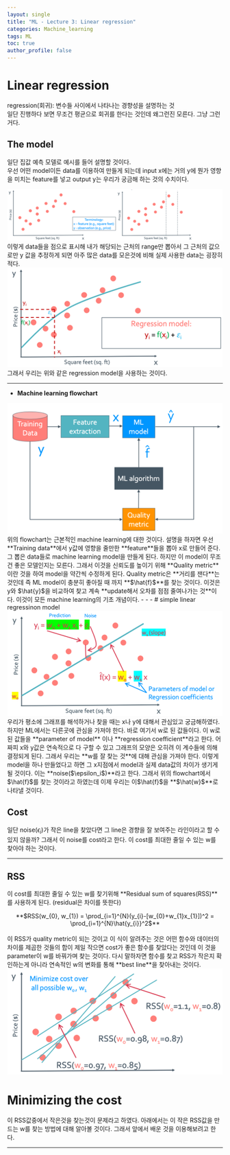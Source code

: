 ```yaml
---
layout: single
title: "ML - Lecture 3: Linear regression"
categories: Machine_learning
tags: ML
toc: true
author_profile: false
---
```


# Linear regression

regression(회귀): 변수들 사이에서 나타나는 경향성을 설명하는 것<br>
일단 진행하다 보면 무조건 평균으로 회귀를 한다는 것인데 왜그런진 모른다. 그냥 그런거다.<br>

## The model
일단 집값 예측 모델로 예시를 들어 설명할 것이다.<br>
우선 어떤 model이든 data를 이용하여 만들게 되는데 input x에는 거의 y에 뭔가 영향을 미치는 feature를 넣고 output y는 우리가 궁금해 하는 것의 수치이다.<br>
<center><img src="/images/ML/ML_lr_hs_r.png"></center>
이렇게 data들을 점으로 표시해 내가 해당되는 근처의 range만 뽑아서 그 근처의 값으로만 y 값을 추정하게 되면 아주 많은 data를 모은것에 비해 실제 사용한 data는 굉장히 적다.<br>
<center><img src="/images/ML/ML_lr_r_modle_ex.png"></center>
그래서 우리는 위와 같은 regression model을 사용하는 것이다.<br>

- - -
* **Machine learning flowchart**
<center><img src="/images/ML/ML_flowchart.png"></center>
위의 flowchart는 근본적인 machine learning에 대한 것이다. 설명을 하자면 우선 **Training data**에서 y값에 영향을 줄만한 **feature**들을 뽑아 x로 만들어 준다. 그 뽑은 data들로 machine learning model을 만들게 된다. 하지만 이 model이 무조건 좋은 모델인지는 모른다. 그래서 이것을 신뢰도를 높이기 위해 **Quality metric**이란 것을 하여 model을 약간씩 수정하게 된다. Quality metric은 **거리를 잰다**는 것인데 즉 ML model이 충분히 좋아질 때 까지 **$\hat{f}$**를 찾는 것이다. 이것은 y와 $\hat{y}$을 비교하여 찾고 계속 **update해서 오차를 점점 줄여나가는 것**이다. 이것이 모든 machine learning의 기초 개념이다.
- - -
# simple linear regressinon model
<center><img src="/images/ML/ML_lr_2d_ex.png"></center>
우리가 평소에 그래프를 해석하거나 찾을 때는 x나 y에 대해서 관심있고 궁금해하였다. 하지만 ML에서는 다른곳에 관심을 가져야 한다. 바로 여기서 w로 된 값들이다. 이 w로 된 값들을 **parameter of model** 이나 **regression coefficient**라고 한다. 어짜피 x와 y값은 연속적으로 다 구할 수 있고 그래프의 모양은 오히려 이 계수들에 의해 결정되게 된다. 그래서 우리는 **w를 잘 찾는 것**에 대해 관심을 가져야 한다. 이렇게 model을 하나 만들었다고 하면 그 x지점에서 model과 실제 data값의 차이가 생기게 될 것이다. 이는 **noise($\epsilon_i$)**라고 한다. 그래서 위의 flowchart에서 $\hat{f}$를 찾는 것이라고 하였는데 이제 우리는 이$\hat{f}$을 **$\hat{w}$**로 나타낼 것이다.

## Cost
일단 noise($\epsilon_i$)가 작은 line을 찾았다면 그 line은 경향을 잘 보여주는 라인이라고 할 수 있지 않을까? 그래서 이 noise를 cost라고 한다. 이 cost를 최대한 줄일 수 있는 w를 찾아야 하는 것이다.
- - -

## RSS
이 cost를 최대한 줄일 수 있는 w를 찾기위해 **Residual sum of squares(RSS)**를 사용하게 된다. (residual은 차이를 뜻한다)<br>

<center>**$RSS(w_{0}, w_{1}) = \prod_{i=1}^{N}(y_{i}-[w_{0}+w_{1}x_{1}])^2 = \prod_{i=1}^{N}\hat{y_{i}}^2$**</center><br>
이 RSS가 quality metric이 되는 것이고 이 식이 알려주는 것은 어떤 함수와 데이터의 차이를 제곱한 것들의 합이 제일 작으면 cost가 좋은 함수를 찾았다는 것인데 이 것을 parameter이 w를 바꿔가며 찾는 것이다. 다시 말하자면 함수를 찾고 RSS가 작은지 확인하는게 아니라 연속적인 w의 변화를 통해 **best line**을 찾아내는 것이다. <br>
<center><img src="/images/ML/ML_lr_bestline.png"></center>

# Minimizing the cost

이 RSS값중에서 작은것을 찾는것이 문제라고 하였다. 아래에서는 이 작은 RSS값을 만드는 w를 찾는 방법에 대해 알아볼 것이다. 그래서 앞에서 배운 것을 이용해보려고 한다. 

- - -
## 